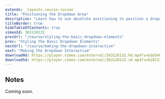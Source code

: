 ```yaml
---
extends: _layouts.course-lesson
title: "Positioning the Dropdown Area"
description: "Learn how to use absolute positioning to position a dropdown panel."
titleBorder: true
hideTableOfContents: true
vimeoId: 363128132
prevUrl: "/course/styling-the-basic-dropdown-elements"
prev: "Styling the Basic Dropdown Elements"
nextUrl: "/course/making-the-dropdown-interactive"
next: "Making the Dropdown Interactive"
downloadHd: https://player.vimeo.com/external/363128132.hd.mp4?s=bdd3482593448fb8f924eecb8d0e59406f4e8a1d&profile_id=175&download=1
downloadSd: https://player.vimeo.com/external/363128132.sd.mp4?s=b281331c0fd54944406609cc096e2a11b3ad2e75&profile_id=165&download=1
---
```


## Notes

Coming soon.
